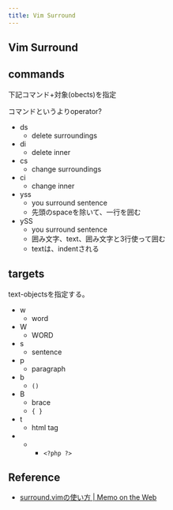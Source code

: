 ```yaml
---
title: Vim Surround
---
```


## Vim Surround

## commands
下記コマンド+対象(obects)を指定

コマンドというよりoperator?

* ds
    * delete surroundings
* di
    * delete inner
* cs
    * change surroundings
* ci
    * change inner
* yss
    * you surround sentence
    * 先頭のspaceを除いて、一行を囲む
* ySS
    * you surround sentence
    * 囲み文字、text、囲み文字と3行使って囲む
    * textは、indentされる

## targets
text-objectsを指定する。

* w
    * word
* W
    * WORD
* s
    * sentence
* p
    * paragraph
* b
    * `()`
* B
    * brace
    * `{ }`
* t
    * html tag
* -
    * `<?php ?>`


## Reference
* [surround.vimの使い方 | Memo on the Web](http://motw.mods.jp/Vim/surround.html)

